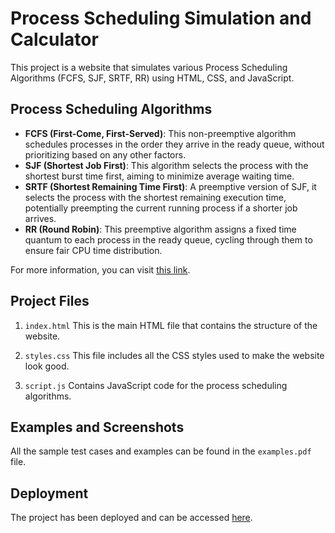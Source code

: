 # Process Scheduling Simulation and Calculator

This project is a website that simulates various Process Scheduling Algorithms (FCFS, SJF, SRTF, RR) using HTML, CSS, and JavaScript.

## Process Scheduling Algorithms

- **FCFS (First-Come, First-Served)**: This non-preemptive algorithm schedules processes in the order they arrive in the ready queue, without prioritizing based on any other factors.
- **SJF (Shortest Job First)**: This algorithm selects the process with the shortest burst time first, aiming to minimize average waiting time.
- **SRTF (Shortest Remaining Time First)**: A preemptive version of SJF, it selects the process with the shortest remaining execution time, potentially preempting the current running process if a shorter job arrives.
- **RR (Round Robin)**: This preemptive algorithm assigns a fixed time quantum to each process in the ready queue, cycling through them to ensure fair CPU time distribution.

For more information, you can visit [this link](https://www.geeksforgeeks.org/cpu-scheduling-in-operating-systems/).

## Project Files

1. `index.html`
This is the main HTML file that contains the structure of the website.

2. `styles.css`
This file includes all the CSS styles used to make the website look good.

3. `script.js`
Contains JavaScript code for the process scheduling algorithms.

## Examples and Screenshots

All the sample test cases and examples can be found in the `examples.pdf` file.

## Deployment

The project has been deployed and can be accessed [here](https://mehtahetul.github.io/process_scheduling/).
